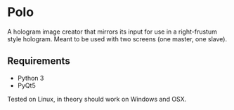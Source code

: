 # Polo
A hologram image creator that mirrors its input for use in a right-frustum style
hologram. Meant to be used with two screens (one master, one slave).


## Requirements
* Python 3
* PyQt5

Tested on Linux, in theory should work on Windows and OSX.
